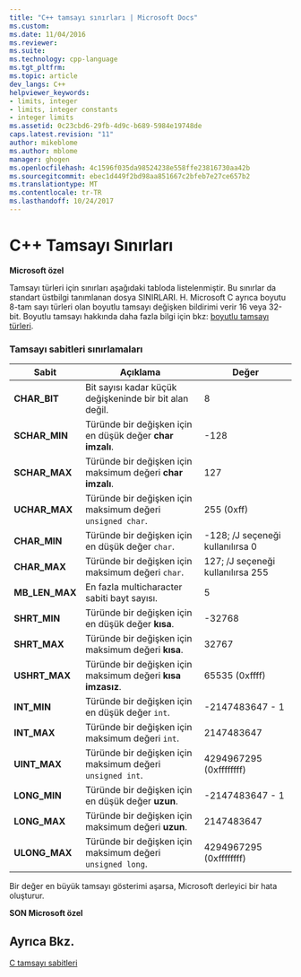 ```yaml
---
title: "C++ tamsayı sınırları | Microsoft Docs"
ms.custom: 
ms.date: 11/04/2016
ms.reviewer: 
ms.suite: 
ms.technology: cpp-language
ms.tgt_pltfrm: 
ms.topic: article
dev_langs: C++
helpviewer_keywords:
- limits, integer
- limits, integer constants
- integer limits
ms.assetid: 0c23cbd6-29fb-4d9c-b689-5984e19748de
caps.latest.revision: "11"
author: mikeblome
ms.author: mblome
manager: ghogen
ms.openlocfilehash: 4c1596f035da98524238e558ffe23816730aa42b
ms.sourcegitcommit: ebec1d449f2bd98aa851667c2bfeb7e27ce657b2
ms.translationtype: MT
ms.contentlocale: tr-TR
ms.lasthandoff: 10/24/2017
---
```

# <a name="c-integer-limits"></a>C++ Tamsayı Sınırları
**Microsoft özel**  
  
 Tamsayı türleri için sınırları aşağıdaki tabloda listelenmiştir. Bu sınırlar da standart üstbilgi tanımlanan dosya SINIRLARI. H. Microsoft C ayrıca boyutu 8-tam sayı türleri olan boyutlu tamsayı değişken bildirimi verir 16 veya 32-bit. Boyutlu tamsayı hakkında daha fazla bilgi için bkz: [boyutlu tamsayı türleri](../c-language/c-sized-integer-types.md).  
  
### <a name="limits-on-integer-constants"></a>Tamsayı sabitleri sınırlamaları  
  
|**Sabit**|Açıklama|Değer|  
|------------------|-------------|-----------|  
|**CHAR_BIT**|Bit sayısı kadar küçük değişkeninde bir bit alan değil.|8|  
|**SCHAR_MIN**|Türünde bir değişken için en düşük değer **char imzalı**.|-128|  
|**SCHAR_MAX**|Türünde bir değişken için maksimum değeri **char imzalı**.|127|  
|**UCHAR_MAX**|Türünde bir değişken için maksimum değeri `unsigned char`.|255 (0xff)|  
|**CHAR_MIN**|Türünde bir değişken için en düşük değer `char`.|-128; /J seçeneği kullanılırsa 0|  
|**CHAR_MAX**|Türünde bir değişken için maksimum değeri `char`.|127; /J seçeneği kullanılırsa 255|  
|**MB_LEN_MAX**|En fazla multicharacter sabiti bayt sayısı.|5|  
|**SHRT_MIN**|Türünde bir değişken için en düşük değer **kısa**.|-32768|  
|**SHRT_MAX**|Türünde bir değişken için maksimum değeri **kısa**.|32767|  
|**USHRT_MAX**|Türünde bir değişken için maksimum değeri **kısa imzasız**.|65535 (0xffff)|  
|**INT_MIN**|Türünde bir değişken için en düşük değer `int`.|-2147483647 - 1|  
|**INT_MAX**|Türünde bir değişken için maksimum değeri `int`.|2147483647|  
|**UINT_MAX**|Türünde bir değişken için maksimum değeri `unsigned int`.|4294967295 (0xffffffff)|  
|**LONG_MIN**|Türünde bir değişken için en düşük değer **uzun**.|-2147483647 - 1|  
|**LONG_MAX**|Türünde bir değişken için maksimum değeri **uzun**.|2147483647|  
|**ULONG_MAX**|Türünde bir değişken için maksimum değeri `unsigned long`.|4294967295 (0xffffffff)|  
  
 Bir değer en büyük tamsayı gösterimi aşarsa, Microsoft derleyici bir hata oluşturur.  
  
 **SON Microsoft özel**  
  
## <a name="see-also"></a>Ayrıca Bkz.  
 [C tamsayı sabitleri](../c-language/c-integer-constants.md)